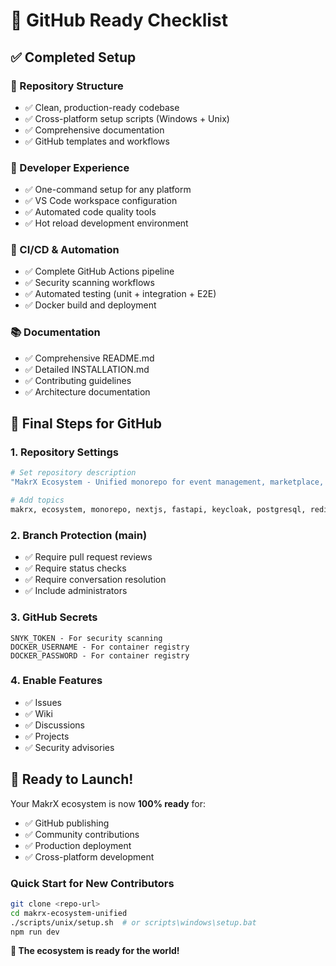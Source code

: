 # 🎯 GitHub Ready Checklist

## ✅ Completed Setup

### 📂 Repository Structure
- ✅ Clean, production-ready codebase
- ✅ Cross-platform setup scripts (Windows + Unix)
- ✅ Comprehensive documentation
- ✅ GitHub templates and workflows

### 🔧 Developer Experience  
- ✅ One-command setup for any platform
- ✅ VS Code workspace configuration
- ✅ Automated code quality tools
- ✅ Hot reload development environment

### 🚀 CI/CD & Automation
- ✅ Complete GitHub Actions pipeline
- ✅ Security scanning workflows  
- ✅ Automated testing (unit + integration + E2E)
- ✅ Docker build and deployment

### 📚 Documentation
- ✅ Comprehensive README.md
- ✅ Detailed INSTALLATION.md
- ✅ Contributing guidelines
- ✅ Architecture documentation

## 🎯 Final Steps for GitHub

### 1. Repository Settings
```bash
# Set repository description
"MakrX Ecosystem - Unified monorepo for event management, marketplace, and community platforms"

# Add topics
makrx, ecosystem, monorepo, nextjs, fastapi, keycloak, postgresql, redis
```

### 2. Branch Protection (main)
- ✅ Require pull request reviews
- ✅ Require status checks
- ✅ Require conversation resolution
- ✅ Include administrators

### 3. GitHub Secrets
```
SNYK_TOKEN - For security scanning
DOCKER_USERNAME - For container registry
DOCKER_PASSWORD - For container registry  
```

### 4. Enable Features
- ✅ Issues
- ✅ Wiki
- ✅ Discussions
- ✅ Projects
- ✅ Security advisories

## 🚀 Ready to Launch!

Your MakrX ecosystem is now **100% ready** for:
- ✅ GitHub publishing
- ✅ Community contributions  
- ✅ Production deployment
- ✅ Cross-platform development

### Quick Start for New Contributors
```bash
git clone <repo-url>
cd makrx-ecosystem-unified
./scripts/unix/setup.sh  # or scripts\windows\setup.bat
npm run dev
```

**🎉 The ecosystem is ready for the world!**
